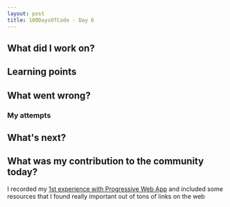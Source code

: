 ```yaml
---
layout: post
title: 100DaysOfCode - Day 6
---
```

## What did I work on?

## Learning points

## What went wrong?

### My attempts

## What's next?

## What was my contribution to the community today?
I recorded my [1st experience with Progressive Web App]() and included some resources that I found really important out of tons of links on the web
